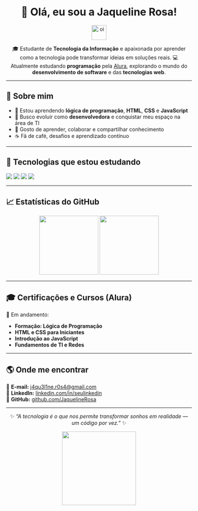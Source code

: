 <!-- Banner animado ou frase de destaque -->
<h1 align="center">👋 Olá, eu sou a Jaqueline Rosa!</h1>

<p align="center">
  <img src="https://media.giphy.com/media/hvRJCLFzcasrR4ia7z/giphy.gif" width="40px" alt="oi" />
</p>

<p align="center">
  🎓 Estudante de <b>Tecnologia da Informação</b> e apaixonada por aprender como a tecnologia pode transformar ideias em soluções reais.  
  💻 Atualmente estudando <b>programação</b> pela <a href="https://www.alura.com.br/" target="_blank">Alura</a>, explorando o mundo do <b>desenvolvimento de software</b> e das <b>tecnologias web</b>.
</p>

---

## 🚀 Sobre mim

- 🌱 Estou aprendendo **lógica de programação**, **HTML**, **CSS** e **JavaScript**  
- 🎯 Busco evoluir como **desenvolvedora** e conquistar meu espaço na área de TI  
- 💬 Gosto de aprender, colaborar e compartilhar conhecimento  
- ☕ Fã de café, desafios e aprendizado contínuo  

---

## 🧠 Tecnologias que estou estudando

<p align="left">
  <img src="https://img.shields.io/badge/HTML5-E34F26?style=for-the-badge&logo=html5&logoColor=white" />
  <img src="https://img.shields.io/badge/CSS3-1572B6?style=for-the-badge&logo=css3&logoColor=white" />
  <img src="https://img.shields.io/badge/JavaScript-F7DF1E?style=for-the-badge&logo=javascript&logoColor=black" />
  <img src="https://img.shields.io/badge/Python-3776AB?style=for-the-badge&logo=python&logoColor=white" />
</p>

---

## 📈 Estatísticas do GitHub

<div align="center">
  <img height="160em" src="https://github-readme-stats.vercel.app/api?username=JaquelineRosa&show_icons=true&theme=tokyonight&hide_border=true&bg_color=00000000" />
  <img height="160em" src="https://github-readme-stats.vercel.app/api/top-langs/?username=JaquelineRosa&layout=compact&theme=tokyonight&hide_border=true&bg_color=00000000" />
</div>

---

## 🎓 Certificações e Cursos (Alura)

🎯 Em andamento:
- **Formação: Lógica de Programação**
- **HTML e CSS para Iniciantes**
- **Introdução ao JavaScript**
- **Fundamentos de TI e Redes**

---

## 🌎 Onde me encontrar

📧 **E-mail:** [j4qu3l1ne.r0s4@gmail.com](mailto:j4qu3l1ne.r0s4@gmail.com)  
💼 **LinkedIn:** [linkedin.com/in/seulinkedin](https://linkedin.com/in/seulinkedin)  
📱 **GitHub:** [github.com/JaquelineRosa](https://github.com/JaquelineRosa)

---

<p align="center">
  ✨ <i>“A tecnologia é o que nos permite transformar sonhos em realidade — um código por vez.”</i> ✨
</p>

<p align="center">
  <img src="https://media.giphy.com/media/du3J3cXyzhj75IOgvA/giphy.gif" width="200px" />
</p>
